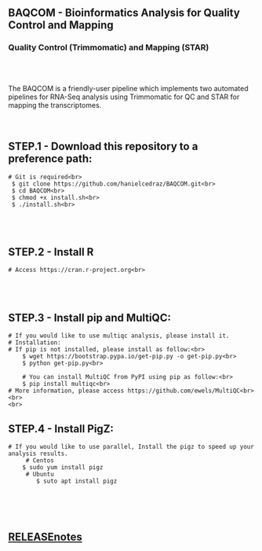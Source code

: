 
## BAQCOM - Bioinformatics Analysis for Quality Control and Mapping <br>
### Quality Control (Trimmomatic) and Mapping (STAR)
<br>
<br>

The BAQCOM is a friendly-user pipeline which implements two automated pipelines for RNA-Seq analysis using Trimmomatic for QC and  STAR for mapping the transcriptomes.
<br>
<br>
<br>
## STEP.1 - Download this repository to a preference path:<br>
	# Git is required<br>
	 $ git clone https://github.com/hanielcedraz/BAQCOM.git<br>
	 $ cd BAQCOM<br>
	 $ chmod +x install.sh<br>
	 $ ./install.sh<br>
<br>
<br>

## STEP.2 - Install R<br>
	# Access https://cran.r-project.org<br>
<br>
<br>

## STEP.3 - Install pip and MultiQC:
	# If you would like to use multiqc analysis, please install it.
	# Installation:
	# If pip is not installed, please install as follow:<br>
		$ wget https://bootstrap.pypa.io/get-pip.py -o get-pip.py<br>
		$ python get-pip.py<br>
	    
        # You can install MultiQC from PyPI using pip as follow:<br>
		$ pip install multiqc<br>
	# More information, please access https://github.com/ewels/MultiQC<br>
	<br>
	<br>

## STEP.4 - Install PigZ:
	# If you would like to use parallel, Install the pigz to speed up your analysis results.
	     # Centos
		$ sudo yum install pigz
	     # Ubuntu
	     	$ suto apt install pigz
<br>
<br>
<br>

## <a href="https://github.com/hanielcedraz/BAQCOM/blob/47ef1813f68f6c79f51e59a126024ab5d6ce1b3f/RELEASE_notes.md">RELEASEnotes</a>
